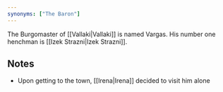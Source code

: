 ```yaml
---
synonyms: ["The Baron"]
---
```


The Burgomaster of [[Vallaki|Vallaki]] is named Vargas. His number one henchman is [[Izek Strazni|Izek Strazni]].

## Notes
- Upon getting to the town, [[Irena|Irena]] decided to visit him alone